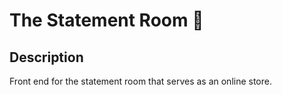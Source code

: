 # The Statement Room :dress:
## Description
Front end for the statement room that serves as an online store.